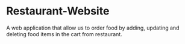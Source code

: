 # Restaurant-Website
A web application that allow us to order food by adding, updating and deleting food items in the cart from restaurant.
